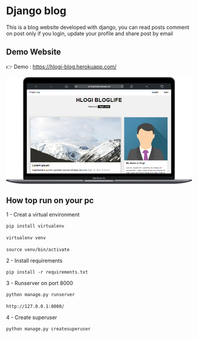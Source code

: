 # Django blog 

This is a blog website developed with django, you can read posts comment on post only if
you login, update your profile and share post by email
## Demo Website

👉 Demo : https://hlogi-blog.herokuapp.com/

![Hlogi-blog](Hlogi-Blog.png)

## How top run on your pc

1 - Creat a virtual environment

    pip install virtualenv

    virtualenv venv

    source venv/bin/activate

2 - Install requirements
  
    pip install -r requirements.txt
 
3 - Runserver on port 8000

    python manage.py runserver
    
    http://127.0.0.1:8000/
    
4 - Create superuser

    python manage.py createsuperuser
  
